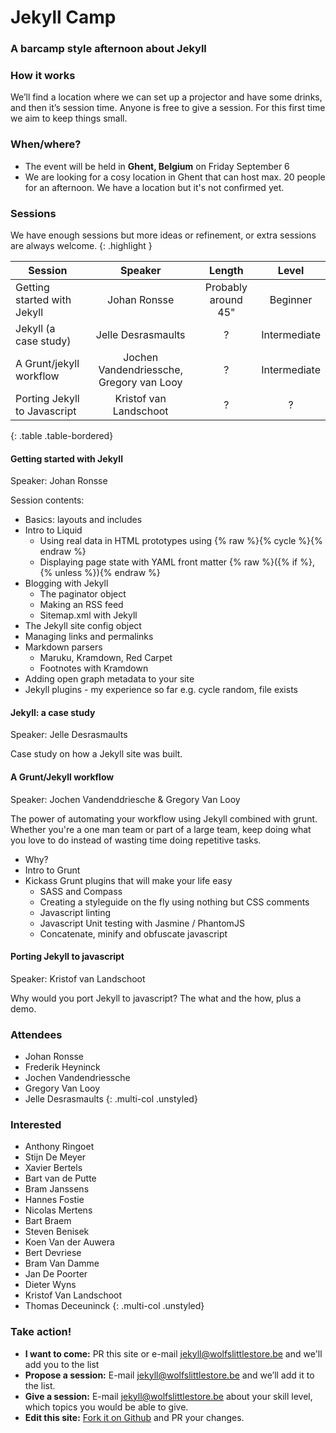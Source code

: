 
# Jekyll Camp

### A barcamp style afternoon about Jekyll

### How it works

We’ll find a location where we can set up a projector and have some drinks, and then it’s session time. Anyone is free to give a session. For this first time we aim to keep things small.

### When/where?

* The event will be held in **Ghent, Belgium** on Friday September 6
* We are looking for a cosy location in Ghent that can host max. 20 people for an afternoon. We have a location but it's not confirmed yet.

### Sessions

We have enough sessions but more ideas or refinement, or extra sessions are always welcome.
{: .highlight }

| Session                     | Speaker                                  | Length                                   | Level                                    |
| --------------------------- |:----------------------------------------:|:----------------------------------------:|:----------------------------------------:|
| Getting started with Jekyll | Johan Ronsse                             | Probably around 45"                      | Beginner                                 |
| Jekyll (a case study)       | Jelle Desrasmaults                       | ?                                        | Intermediate                             |
| A Grunt/jekyll workflow     | Jochen Vandendriessche, Gregory van Looy | ?                                        | Intermediate                             |
| Porting Jekyll to Javascript| Kristof van Landschoot                   | ?                                        | ?                                        |
{: .table .table-bordered}

#### Getting started with Jekyll

Speaker: Johan Ronsse

Session contents:

* Basics: layouts and includes
* Intro to Liquid
  * Using real data in HTML prototypes using {% raw %}{% cycle %}{% endraw %}
  * Displaying page state with YAML front matter {% raw %}({% if %}, {% unless %}){% endraw %}
* Blogging with Jekyll
  * The paginator object
  * Making an RSS feed
  * Sitemap.xml with Jekyll
* The Jekyll site config object
* Managing links and permalinks
* Markdown parsers
  * Maruku, Kramdown, Red Carpet
  * Footnotes with Kramdown
* Adding open graph metadata to your site
* Jekyll plugins - my experience so far e.g. cycle random, file exists

#### Jekyll: a case study

Speaker: Jelle Desrasmaults

Case study on how a Jekyll site was built.

#### A Grunt/Jekyll workflow

Speaker: Jochen Vandenddriesche &amp; Gregory Van Looy

The power of automating your workflow using Jekyll combined with grunt. Whether you're a one man team or part of a large team, keep doing what you love to do instead of wasting time doing repetitive tasks.

* Why?
* Intro to Grunt
* Kickass Grunt plugins that will make your life easy
  * SASS and Compass
  * Creating a styleguide on the fly using nothing but CSS comments
  * Javascript linting
  * Javascript Unit testing with Jasmine / PhantomJS
  * Concatenate, minify and obfuscate javascript

#### Porting Jekyll to javascript

Speaker: Kristof van Landschoot

Why would you port Jekyll to javascript? The what and the how, plus a demo.

###  Attendees

* Johan Ronsse
* Frederik Heyninck
* Jochen Vandendriessche
* Gregory Van Looy
* Jelle Desrasmaults
{: .multi-col .unstyled}

###  Interested

* Anthony Ringoet
* Stijn De Meyer
* Xavier Bertels
* Bart van de Putte
* Bram Janssens
* Hannes Fostie
* Nicolas Mertens
* Bart Braem 
* Steven Benisek
* Koen Van der Auwera
* Bert Devriese
* Bram Van Damme
* Jan De Poorter
* Dieter Wyns
* Kristof Van Landschoot
* Thomas Deceuninck
{: .multi-col .unstyled}

### Take action!

* **I want to come:** PR this site or e-mail [jekyll@wolfslittlestore.be](mailto:jekyll@wolfslittlestore.be) and we'll add you to the list
* **Propose a session:** E-mail [jekyll@wolfslittlestore.be](mailto:jekyll@wolfslittlestore.be) and we’ll add it to the list.
* **Give a session:** E-mail [jekyll@wolfslittlestore.be](mailto:jekyll@wolfslittlestore.be) about your skill level, which topics you would be able to give.
* **Edit this site:** [Fork it on Github](https://github.com/Wolfr/jekyll-camp) and PR your changes.
